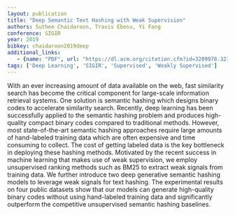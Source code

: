 ```yaml
---
layout: publication
title: "Deep Semantic Text Hashing with Weak Supervision"
authors: Suthee Chaidaroon, Travis Ebesu, Yi Fang 
conference: SIGIR
year: 2019 
bibkey: chaidaroon2019deep
additional_links:
   - {name: "PDF", url: "https://dl.acm.org/citation.cfm?id=3209978.3210090"}
tags: ['Deep Learning', 'SIGIR', 'Supervised', 'Weakly Supervised']
---
```

With an ever increasing amount of data available on the web, fast similarity search has become the critical component for large-scale information retrieval systems. One solution is semantic hashing which designs binary codes to accelerate similarity search. Recently, deep learning has been successfully applied to the semantic hashing problem and produces high-quality compact binary codes compared to traditional methods. However, most state-of-the-art semantic hashing approaches require large amounts of hand-labeled training data which are often expensive and time consuming to collect. The cost of getting labeled data is the key bottleneck in deploying these hashing methods. Motivated by the recent success in machine learning that makes use of weak supervision, we employ unsupervised ranking methods such as BM25 to extract weak signals from training data. We further introduce two deep generative semantic hashing models to leverage weak signals for text hashing. The experimental results on four public datasets show that our models can generate high-quality binary codes without using hand-labeled training data and significantly outperform the competitive unsupervised semantic hashing baselines.
